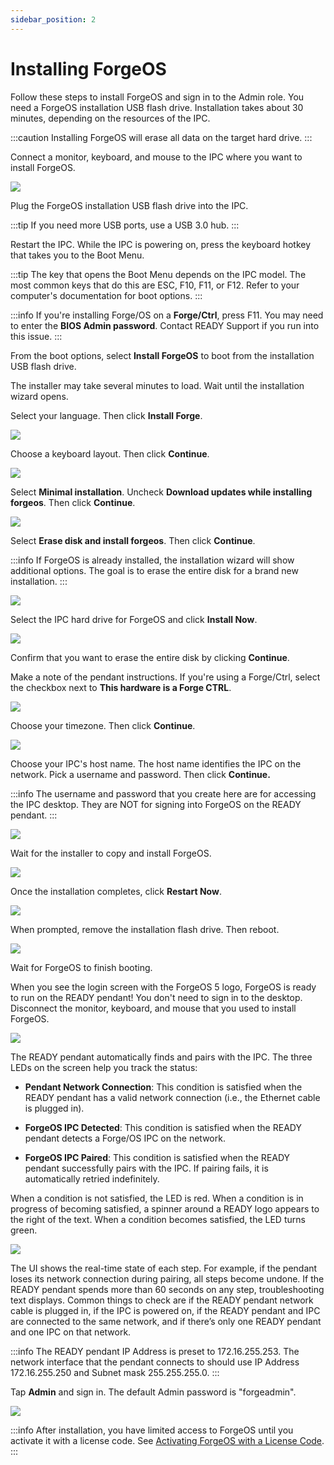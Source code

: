 ```yaml
---
sidebar_position: 2
---
```


# Installing ForgeOS

Follow these steps to install ForgeOS and sign in to the Admin role. You need a ForgeOS installation USB flash drive. Installation takes about 30 minutes, depending on the resources of the IPC. 

:::caution
Installing ForgeOS will erase all data on the target hard drive.
:::

Connect a monitor, keyboard, and mouse to the IPC where you want to install ForgeOS.

![](../Images/Platform/Install-IPCMonitorKeyboardMouse.png)

Plug the ForgeOS installation USB flash drive into the IPC.

:::tip
If you need more USB ports, use a USB 3.0 hub.
:::

        
Restart the IPC. While the IPC is powering on, press the keyboard hotkey that takes you to the Boot Menu.

:::tip
The key that opens the Boot Menu depends on the IPC model. The most common keys that do this are ESC, F10, F11, or F12. Refer to your computer's documentation for boot options.
:::

:::info
If you're installing Forge/OS on a **Forge/Ctrl**, press F11. You may need to enter the **BIOS Admin password**. Contact READY Support if you run into this issue.
:::
      

From the boot options, select **Install ForgeOS** to boot from the installation USB flash drive.

The installer may take several minutes to load. Wait until the installation wizard opens.

Select your language. Then click **Install Forge**.

![](../Images/Platform/Install-Language.png)

Choose a keyboard layout. Then click **Continue**.

![](../Images/Platform/Install-KeyboardLayout.png)

Select **Minimal installation**. Uncheck **Download updates while installing forgeos**. Then click **Continue**.

![](../Images/Platform/Install-MinimalDownloadUpdates.png)

Select **Erase disk and install forgeos**. Then click **Continue**.

:::info
If ForgeOS is already installed, the installation wizard will show additional options. The goal is to erase the entire disk for a brand new installation.
:::

![](../Images/Platform/Install-InstallationType.png)

Select the IPC hard drive for ForgeOS and click **Install Now**.

![](../Images/Platform/Install-EraseDisk.png)

Confirm that you want to erase the entire disk by clicking **Continue**.

Make a note of the pendant instructions. If you're using a Forge/Ctrl, select the checkbox next to **This hardware is a Forge CTRL**.

![](../Images/Platform/Install-ForgeCtrl.png)

Choose your timezone. Then click **Continue**.

![](../Images/Platform/Install-WhereAreYou.png)

Choose your IPC's host name. The host name identifies the IPC on the network. Pick a username and password. Then click **Continue.**

:::info
The username and password that you create here are for accessing the IPC desktop. They are NOT for signing into ForgeOS on the READY pendant.
:::

![](../Images/Platform/Install-WhoAreYou.png)

Wait for the installer to copy and install ForgeOS.

![](../Images/Platform/Install-CopyingFiles.png)

Once the installation completes, click **Restart Now**.

![](../Images/Platform/Install-Restart-to-Complete.png)

When prompted, remove the installation flash drive. Then reboot.

![](../Images/Platform/Install-RemoveUSBInstaller.png)

Wait for ForgeOS to finish booting.

When you see the login screen with the ForgeOS 5 logo, ForgeOS is ready to run on the READY pendant! You don't need to sign in to the desktop. Disconnect the monitor, keyboard, and mouse that you used to install ForgeOS.

![](../Images/Platform/Install-Complete.png)

The READY pendant automatically finds and pairs with the IPC. The three LEDs on the screen help you track the status:

- **Pendant Network Connection**: This condition is satisfied when the READY pendant has a valid network connection \(i.e., the Ethernet cable is plugged in\).

- **ForgeOS IPC Detected**: This condition is satisfied when the READY pendant detects a Forge/OS IPC on the network.

- **ForgeOS IPC Paired**: This condition is satisfied when the READY pendant successfully pairs with the IPC. If pairing fails, it is automatically retried indefinitely.

When a condition is not satisfied, the LED is red. When a condition is in progress of becoming satisfied, a spinner around a READY logo appears to the right of the text. When a condition becomes satisfied, the LED turns green.

![](../Images/Platform/AutoPairing-Cropped.png)

The UI shows the real-time state of each step. For example, if the pendant loses its network connection during pairing, all steps become undone. If the READY pendant spends more than 60 seconds on any step, troubleshooting text displays. Common things to check are if the READY pendant network cable is plugged in, if the IPC is powered on, if the READY pendant and IPC are connected to the same network, and if there’s only one READY pendant and one IPC on that network.

:::info
The READY pendant IP Address is preset to 172.16.255.253. The network interface that the pendant connects to should use IP Address 172.16.255.250 and Subnet mask 255.255.255.0.
:::

Tap **Admin** and sign in. The default Admin password is "forgeadmin".

![](../Images/Platform/SignIn-Profiles.png)


:::info
After installation, you have limited access to ForgeOS until you activate it with a license code. See [Activating ForgeOS with a License Code](../Settings/LicenseInfo-Activation.md).
:::

